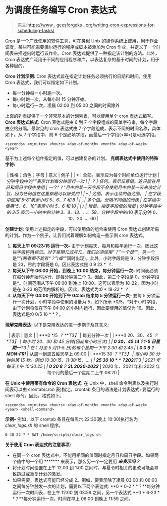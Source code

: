 # 为调度任务编写 Cron 表达式

> 原文:[https://www . geesforgeks . org/writing-cron-expressions-for-scheduling-tasks/](https://www.geeksforgeeks.org/writing-cron-expressions-for-scheduling-tasks/)

[Cron](https://www.geeksforgeeks.org/crontab-in-linux-with-examples/) 是一个广泛使用的软件工具，可在类似 Unix 的操作系统上使用，用于作业调度。某些可能需要偶尔运行的程序或脚本被添加为 Cron 作业，并定义了一个时间表来描述何时运行该作业。Cron 表达式提供了一种指定该计划的方法。此外，Cron 表达式广泛用于不同的应用程序和库，以表达复杂的基于时间的计划，用于各种目的。

**Cron 计划示例:**
Cron 表达式旨在指定计划任务必须执行的日期和时间。使用 Cron 表达式，我们可以指定如下计划。

*   每一分钟每一小时跑一次。
*   每小时跑一次，从每小时 15 分钟开始。
*   每小时运行一次，凌晨 02:00 到 05:00 之间的时间除外

上面的列表提供了一个非常基本的计划列表，可以使用单个 cron 表达式编写。
**Cron 表达式格式:**
Cron 表达式是由 6 到 7 个字段组成的简单字符串，每个字段由空格分隔。最常见的 cron 表达式由 7 个字段组成，表示不同的时间名称，具体如下。从 7 个字段中，前 6 个是必填字段，而最后一个字段(<年>)是可选字段。

```
<seconds> <minutes> <hours> <day-of-month> <month> <day-of-week> <year>
```

基于为上述每个组件指定的值，可以创建复杂的计划。
**克朗表达式中使用的特殊字符:**

<center>

| 性格；角色；字母 | 意义 | 例子 |
| * | 全部。表示应为每个时间单位运行计划 | 分钟字段中的“*”表示计划每分钟运行一次 |
| ？ | 任何。表示任意值。这只能在月日和周日字段中使用 | 一个"？"月中的某一天字段不会使用月中的某一天来决定计划，因为任何值在这里都是可以接受的 |
| – | 范围。表示连续的值范围。 | 在<hour>字段中使用“5-8”表示小时 5、6、7 和 8</hour> |
| , | 多个值。分隔不同值的列表 | 在<hour>字段中使用“5，6，10”表示小时 5，6 和 10</hour> |
| / | 增量。指定字段值的增量 | 分钟字段中的 3/5 表示一小时中的分钟 3、8、13、…、58。分钟字段中的*/10 表示分钟 0、10、20…、60 |

</center>

**创建计划:**
使用上述指定的字段，可以使用值的组合来使用 Cron 表达式创建所需的计划。作为一个例子，让我们试着理解如何构造一些示例 cron 表达式。

1.  **每天上午 09:23:15 运行一次–**
    由于计划每天、每月和每年运行一次，因此这些字段将用*标记。对于星期几或月几，我们必须使用“？”一个是“*”，另一个是“*”(两者都不能有“？”)或“*”同时出现)。此外，小时字段将是 9，分钟字段将是 23，秒的字段将是 0。因此表达式是 0 9 23 * *？*.
2.  **每天从下午 06:00 开始，到晚上 10:00 结束，每分钟运行一次–**
    时间表必须在每分钟开始时运行，即每分钟第二个 0。因此，第二个字段是 0，分钟字段是*。时间范围从下午 06:00 到晚上 10:00。这可以表示为 18-22，因为小时是在 0-23 的范围内解析的。因此，表达式为:0 * 18-22 * *？*.
3.  **从每天下午 04:00 开始到下午 04:55 结束每 5 分钟运行一次–**
    要每 5 分钟运行一次计划，小时字段中使用的增量为 5，如下所示 *0/5。*对于小时字段，由于计划将仅在下午 04:00 的小时内运行，因此要使用的值仅为 16。因此，表达式是:0 0/5 16 * *？。

**理解克隆表达:**
以下是克隆表达的进一步例子及其含义:

<center>

| 表示 | 意义 |
| ***0 */5 *？* ***T3】* | 每五分钟一次 |
| ***0 20、30、45 *？* ***T3】* | 每小时 20、30 和 45 分钟(因此每小时三次) |
| ***0 30、45 14？1-5 日星期一**T3* | 在 1 月至 5 月(1-5 日)的每个星期一下午 2:30 和 2:45 |
| ***0 0 9？* MON-FRI*** | 从周一到周五每天早上 09:00 |
| ***15 30 *？* ***T3】* | 每小时 30 分钟的第 15 秒。例如 10:30:15，11:30:15，… |
| ***25 30 10 * *？2021**T3* | 2021 年每天上午 10:30:25 |
| ***0 20 8？* 3L 2020-2022*** | 2020 年、2021 年和 2022 年每个月的最后一个星期二上午 08:20 |

</center>

**在 Unix 中使用带有命令的 Cron 表达式:**
在 Unix 中，shell 命令列表以及执行时间表可以由 crontab(cron 表)指定。crontab 条目的语法是计划表达式+要运行的 shell 命令。因此，格式如下。

```
<seconds> <minutes> <hours> <day-of-month> <month> <day-of-week> <year> <shell-command>
```

**示例–**
例如，以下 crontab 条目在每周六 22:30(晚上 10:30)执行名为 *clear_logs.sh* 的 shell 程序。

```
0 30 22 ? * SAT /home/scripts/clear_logs.sh
```

**关于使用 Cron 表达式的注意事项:**

*   在同一个 cron 表达式中，不能用相同的值同时指定月日和周日字段。如果两个值中的一个用 ******* 来表示，那么另一个一定要用 ***来表示吗？***
*   将计划时间设置在上午 12:00 到 1:00 之间时，与夏令时相关的更改可能会导致跳过或重复计划的激发。
*   如果需要，表达式可能已经分成 2。例如，要表示除了凌晨 03:00 和 06:00 之间每分钟触发一次的计划，需要以下两个表达式: **0 * 0-2 * *？**每分钟运行一次时间表，在上午 12:00 到 03:59 之间，另一个表达式 **0 * 6-23 * *？**每分钟运行一次，时间在早上 06:00 到晚上 11:59 之间。